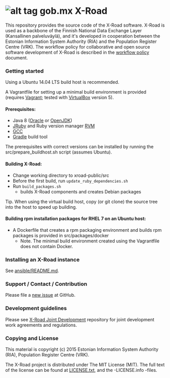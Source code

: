 # ![alt tag](http://www.gob.mx/cms/uploads/article/main_image/31268/post_hecho_en_mexico_.jpg) <!-- .element height="10%" width="10%" --> gob.mx  X-Road

This repository provides the source code of the X-Road software. X-Road is used as a backbone of the Finnish National Data Exchange Layer (Kansallinen palveluväylä), and it's developed in cooperation between the Estonian Information System Authority (RIA) and the Population Register Centre (VRK). The workflow policy for collaborative and open source software development of X-Road is described in the [workflow policy](WORKFLOW.md) document.

### Getting started

Using a Ubuntu 14.04 LTS build host is recommended.

A Vagrantfile for setting up a minimal build environment is provided (requires [Vagrant](https://www.vagrantup.com/); tested with [VirtualBox](https://www.virtualbox.org/) version 5).

#### Prerequisites:

- Java 8 ([Oracle](http://www.oracle.com/technetwork/java/javase/downloads/jdk8-downloads-2133151.html) or [OpenJDK](http://openjdk.java.net/projects/jdk8/))
- [JRuby](http://jruby.org) and Ruby version manager [RVM](https://rvm.io/)
- [GCC](gcc.gnu.org)
- [Gradle](http://gradle.org/) build tool

The prerequisites with correct versions can be installed by running the src/prepare_buildhost.sh script (assumes Ubuntu).

#### Building X-Road:

- Change working directory to xroad-public/src
- Before the first build, run `update_ruby_dependencies.sh`
- Run `build_packages.sh`
    - builds X-Road components and creates Debian packages

Tip. When using the virtual build host, copy (or git clone) the source tree into the host to speed up building.

#### Building rpm installation packages for RHEL 7 on an Ubuntu host:

- A Dockerfile that creates a rpm packaging environment and builds rpm packages is provided in src/packages/docker
    - Note. The minimal build environment created using the Vagrantfile does not contain Docker.

### Installing an X-Road instance

See [ansible/README.md](ansible/README.md).

### Support / Contact / Contribution

Please file a [new issue](https://github.com/vrk-kpa/xroad-public/issues) at GitHub.

### Development guidelines

Please see [X-Road Joint Development](https://github.com/vrk-kpa/xroad-joint-development) repository for joint development work agreements and regulations.

### Copying and License

This material is copyright (c) 2015 Estonian Information System Authority (RIA), Population Register Centre (VRK).

The X-Road project is distributed under The MIT License (MIT). The full text of the license can be found at [LICENSE.txt](LICENSE.txt), and the -LICENSE.info -files.
